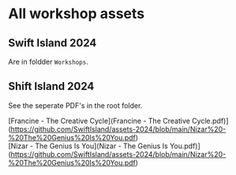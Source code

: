 # All workshop assets

## Swift Island 2024
Are in foldder `Workshops`.

## Shift Island 2024
See the seperate PDF's in the root folder.

[Francine - The Creative Cycle](Francine - The Creative Cycle.pdf)](https://github.com/SwiftIsland/assets-2024/blob/main/Nizar%20-%20The%20Genius%20Is%20You.pdf)<br>
[Nizar - The Genius Is You](Nizar - The Genius Is You.pdf)](https://github.com/SwiftIsland/assets-2024/blob/main/Nizar%20-%20The%20Genius%20Is%20You.pdf)

